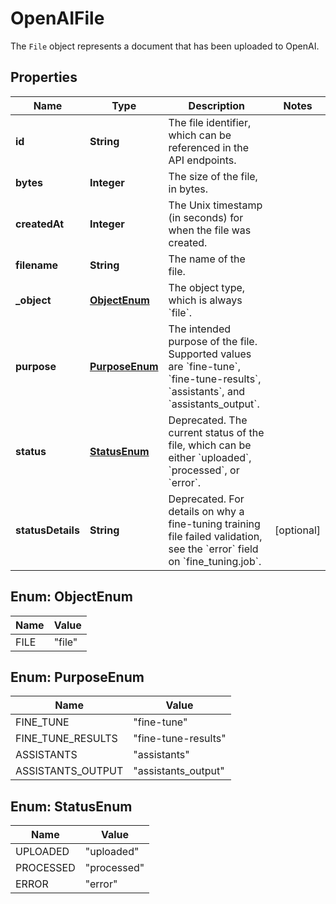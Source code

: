 

# OpenAIFile

The `File` object represents a document that has been uploaded to OpenAI.

## Properties

| Name | Type | Description | Notes |
|------------ | ------------- | ------------- | -------------|
|**id** | **String** | The file identifier, which can be referenced in the API endpoints. |  |
|**bytes** | **Integer** | The size of the file, in bytes. |  |
|**createdAt** | **Integer** | The Unix timestamp (in seconds) for when the file was created. |  |
|**filename** | **String** | The name of the file. |  |
|**_object** | [**ObjectEnum**](#ObjectEnum) | The object type, which is always &#x60;file&#x60;. |  |
|**purpose** | [**PurposeEnum**](#PurposeEnum) | The intended purpose of the file. Supported values are &#x60;fine-tune&#x60;, &#x60;fine-tune-results&#x60;, &#x60;assistants&#x60;, and &#x60;assistants_output&#x60;. |  |
|**status** | [**StatusEnum**](#StatusEnum) | Deprecated. The current status of the file, which can be either &#x60;uploaded&#x60;, &#x60;processed&#x60;, or &#x60;error&#x60;. |  |
|**statusDetails** | **String** | Deprecated. For details on why a fine-tuning training file failed validation, see the &#x60;error&#x60; field on &#x60;fine_tuning.job&#x60;. |  [optional] |



## Enum: ObjectEnum

| Name | Value |
|---- | -----|
| FILE | &quot;file&quot; |



## Enum: PurposeEnum

| Name | Value |
|---- | -----|
| FINE_TUNE | &quot;fine-tune&quot; |
| FINE_TUNE_RESULTS | &quot;fine-tune-results&quot; |
| ASSISTANTS | &quot;assistants&quot; |
| ASSISTANTS_OUTPUT | &quot;assistants_output&quot; |



## Enum: StatusEnum

| Name | Value |
|---- | -----|
| UPLOADED | &quot;uploaded&quot; |
| PROCESSED | &quot;processed&quot; |
| ERROR | &quot;error&quot; |



